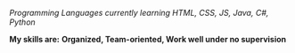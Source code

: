 *Programming Languages currently learning*
_HTML, CSS, JS, Java, C#, Python_

**My skills are:**
__Organized, Team-oriented, Work well under no supervision__

